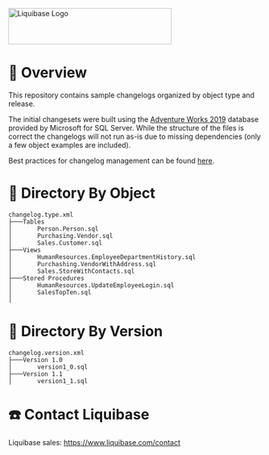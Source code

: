 <p align="left">
  <img src="img/liquibase.png" alt="Liquibase Logo" title="Liquibase Logo" width="324" height="72">
</p>

# 📖 Overview
This repository contains sample changelogs organized by object type and release.

The initial changesets were built using the [Adventure Works 2019](https://learn.microsoft.com/en-us/sql/samples/adventureworks-install-configure?view=sql-server-ver16&tabs=ssms) database provided by Microsoft for SQL Server. While the structure of the files is correct the changelogs will not run as-is due to missing dependencies (only a few object examples are included).

Best practices for changelog management can be found [here](https://docs.liquibase.com/concepts/bestpractices.html).

# 📂 Directory By Object
```
changelog.type.xml
├───Tables
│       Person.Person.sql
│       Purchasing.Vendor.sql
│       Sales.Customer.sql
├───Views
│       HumanResources.EmployeeDepartmentHistory.sql
│       Purchashing.VendorWithAddress.sql
│       Sales.StoreWithContacts.sql
├───Stored Procedures
│       HumanResources.UpdateEmployeeLogin.sql
│       SalesTopTen.sql
│
```

# 📂 Directory By Version
```
changelog.version.xml
├───Version 1.0
│       version1_0.sql
├───Version 1.1
│       version1_1.sql
```

# ☎️ Contact Liquibase
Liquibase sales: https://www.liquibase.com/contact<br>
